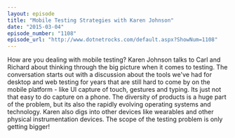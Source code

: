 ```yaml
---
layout: episode
title: "Mobile Testing Strategies with Karen Johnson"
date: "2015-03-04"
episode_number: "1108"
episode_url: "http://www.dotnetrocks.com/default.aspx?ShowNum=1108"
---
```


How are you dealing with mobile testing? Karen Johnson talks to Carl and Richard about thinking through the big picture when it comes to testing. The conversation starts out with a discussion about the tools we've had for desktop and web testing for years that are still hard to come by on the mobile platform - like UI capture of touch, gestures and typing. Its just not that easy to do capture on a phone. The diversity of products is a huge part of the problem, but its also the rapidly evolving operating systems and technology. Karen also digs into other devices like wearables and other physical instrumentation devices. The scope of the testing problem is only getting bigger!
